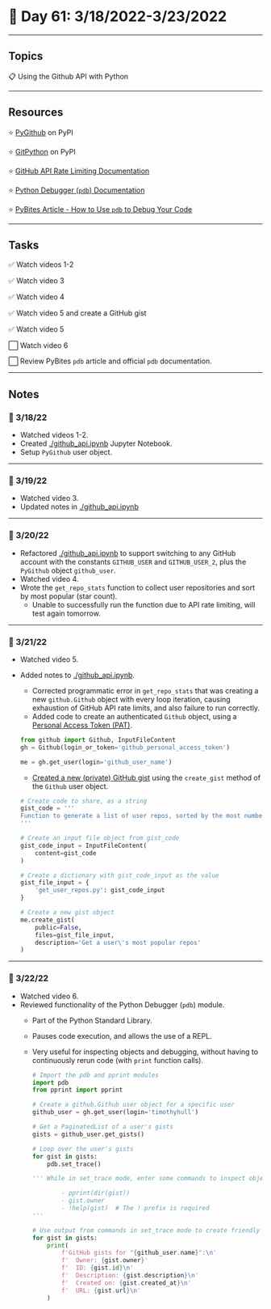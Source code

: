 # :calendar: Day 61: 3/18/2022-3/23/2022

---

## Topics

:clipboard: Using the Github API with Python

---

## Resources

:star: [PyGithub](https://pypi.org/project/PyGithub/) on PyPI

:star: [GitPython](https://pypi.org/project/GitPython/) on PyPI

:star: [GitHub API Rate Limiting Documentation](https://docs.github.com/en/rest#rate-limiting)

:star: [Python Debugger (`pdb`) Documentation](https://docs.python.org/3.7/library/pdb.html)

:star: [PyBites Article - How to Use `pdb` to Debug Your Code](https://pybit.es/articles/pdb-debugger)

---

## Tasks

:white_check_mark: Watch videos 1-2

:white_check_mark: Watch video 3

:white_check_mark: Watch video 4

:white_check_mark: Watch video 5 and create a GitHub gist

:white_check_mark: Watch video 5

:white_large_square: Watch video 6

:white_large_square: Review PyBites `pdb` article and official `pdb` documentation.

---

## Notes

### :notebook: 3/18/22

- Watched videos 1-2.
- Created [./github_api.ipynb](./github_api.ipybnb) Jupyter Notebook.
- Setup `PyGithub` user object.

---

### :notebook: 3/19/22

- Watched video 3.
- Updated notes in [./github_api.ipynb](./github_api.ipybnb)

---

### :notebook: 3/20/22

- Refactored [./github_api.ipynb](./github_api.ipybnb) to support switching to any GitHub account with the constants `GITHUB_USER` and `GITHUB_USER_2`, plus the `PyGithub` object `github_user`.
- Watched video 4.
- Wrote the `get_repo_stats` function to collect user repositories and sort by most popular (star count).
    - Unable to successfully run the function due to API rate limiting, will test again tomorrow.

---

### :notebook: 3/21/22

- Watched video 5.
- Added notes to [./github_api.ipynb](./github_api.ipybnb).
    - Corrected programmatic error in `get_repo_stats` that was creating a new `github.Github` object with every loop iteration, causing exhaustion of GitHub API rate limits, and also failure to run correctly.
    - Added code to create an authenticated `Github` object, using a [Personal Access Token (PAT)](https://github.com/settings/tokens).

    ```python
    from github import Github, InputFileContent
    gh = Github(login_or_token='github_personal_access_token')

    me = gh.get_user(login='github_user_name')
    ```

    - [Created a new (private) GitHub gist](https://gist.github.com/timothyhull/0211c69591bf62a3046b3e9503dc3660) using the `create_gist` method of the `Github` user object.

    ```python
    # Create code to share, as a string
    gist_code = '''
    Function to generate a list of user repos, sorted by the most number of stars.
    '''

    # Create an input file object from gist_code
    gist_code_input = InputFileContent(
        content=gist_code
    )

    # Create a dictionary with gist_code_input as the value
    gist_file_input = {
        'get_user_repos.py': gist_code_input
    }

    # Create a new gist object
    me.create_gist(
        public=False,
        files=gist_file_input,
        description='Get a user\'s most popular repos'
    )
    ```

---

### :notebook: 3/22/22

- Watched video 6.
- Reviewed functionality of the Python Debugger (`pdb`) module.
    - Part of the Python Standard Library.
    - Pauses code execution, and allows the use of a REPL.
    - Very useful for inspecting objects and debugging, without having to continuously rerun code (with `print` function calls).

        ```python
        # Import the pdb and pprint modules
        import pdb
        from pprint import pprint

        # Create a github.Github user object for a specific user
        github_user = gh.get_user(login='timothyhull')

        # Get a PaginatedList of a user's gists
        gists = github_user.get_gists()

        # Loop over the user's gists
        for gist in gists:
            pdb.set_trace()

        ''' While in set_trace mode, enter some commands to inspect objects:

                - pprint(dir(gist))
                - gist.owner
                - !help(gist)  # The ! prefix is required
        '''

        # Use output from commands in set_trace mode to create friendly output for each gist
        for gist in gists:
            print(
                f'GitHub gists for "{github_user.name}":\n'
                f'  Owner: {gist.owner}'
                f'  ID: {gist.id}\n'
                f'  Description: {gist.description}\n'
                f'  Created on: {gist.created_at}\n'
                f'  URL: {gist.url}\n'
            )
        ```
